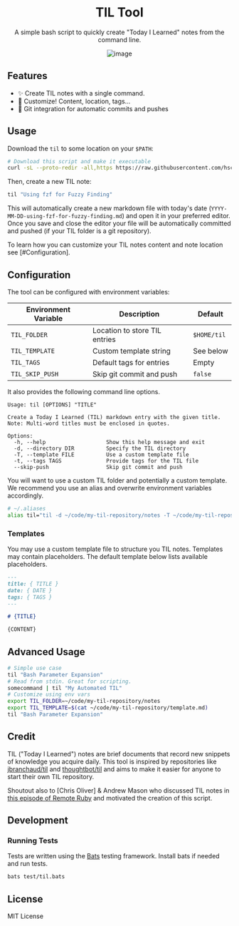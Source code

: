 <div align="center">

# TIL Tool

A simple bash script to quickly create "Today I Learned" notes from the command line.

![image](https://github.com/user-attachments/assets/8fa4c5e4-7fc0-4586-b2d2-e07670c81d3d)

</div>

## Features

- ✨ Create TIL notes with a single command.
- 📝 Customize! Content, location, tags...
- 🔄 Git integration for automatic commits and pushes

## Usage

Download the `til` to some location on your `$PATH`:

```bash
# Download this script and make it executable
curl -sL --proto-redir -all,https https://raw.githubusercontent.com/hschne//refs/heads/main/til > ~/.local/bin/til && chmod +x ~/.local/bin/til
```

Then, create a new TIL note:

```bash
til "Using fzf for Fuzzy Finding"
```

This will automatically create a new markdown file with today's date (`YYYY-MM-DD-using-fzf-for-fuzzy-finding.md`) and open it in your preferred editor. Once you save and close the editor your file will be automatically committed and pushed (if your TIL folder is a git repository).

To learn how you can customize your TIL notes content and note location see [#Configuration].

## Configuration

The tool can be configured with environment variables:

| Environment Variable | Description                   | Default     |
| -------------------- | ----------------------------- | ----------- |
| `TIL_FOLDER`         | Location to store TIL entries | `$HOME/til` |
| `TIL_TEMPLATE`       | Custom template string        | See below   |
| `TIL_TAGS`           | Default tags for entries      | Empty       |
| `TIL_SKIP_PUSH`      | Skip git commit and push      | `false`     |

It also provides the following command line options.

```
Usage: til [OPTIONS] "TITLE"

Create a Today I Learned (TIL) markdown entry with the given title.
Note: Multi-word titles must be enclosed in quotes.

Options:
  -h, --help                   Show this help message and exit
  -d, --directory DIR          Specify the TIL directory
  -T, --template FILE          Use a custom template file
  -t, --tags TAGS              Provide tags for the TIL file
  --skip-push                  Skip git commit and push
```

You will want to use a custom TIL folder and potentially a custom template. We recommend you use an alias and overwrite environment variables accordingly.

```bash
# ~/.aliases
alias til="til -d ~/code/my-til-repository/notes -T ~/code/my-til-repository/template.md"

```

### Templates

You may use a custom template file to structure you TIL notes. Templates may contain placeholders. The default template below lists available placeholders.

```markdown
---
title: { TITLE }
date: { DATE }
tags: { TAGS }
---

# {TITLE}

{CONTENT}
```

## Advanced Usage

```bash
# Simple use case
til "Bash Parameter Expansion"
# Read from stdin. Great for scripting.
somecommand | til "My Automated TIL"
# Customize using env vars
export TIL_FOLDER=~/code/my-til-repository/notes
export TIL_TEMPLATE=$(cat ~/code/my-til-repository/template.md)
til "Bash Parameter Expansion"
```

## Credit

TIL ("Today I Learned") notes are brief documents that record new snippets of knowledge you acquire daily. This tool is inspired by repositories like [jbranchaud/til](https://github.com/jbranchaud/til) and [thoughtbot/til](https://github.com/thoughtbot/til) and aims to make it easier for anyone to start their own TIL repository.

Shoutout also to [Chris Oliver] & Andrew Mason who discussed TIL notes in [this episode of Remote Ruby](https://www.remoteruby.com/2260490/episodes/16891112-more-listener-questions) and motivated the creation of this script.

## Development

### Running Tests

Tests are written using the [Bats](https://github.com/bats-core/bats-core) testing framework. Install bats if needed and run tests.

```bash
bats test/til.bats
```

## License

MIT License

